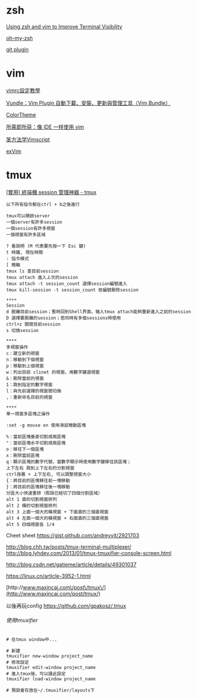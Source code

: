 
# zsh

[Using zsh and vim to Improve Terminal Visibility](http://mayurrokade.com/blog/using-zsh-and-vim-to-improve-terminal-visibility/)

[oh-my-zsh](https://github.com/robbyrussell/oh-my-zsh)

[git plugin](https://github.com/robbyrussell/oh-my-zsh/wiki/Plugin:git)

# vim

[vimrc設定教學](http://wiki.csie.ncku.edu.tw/vim/vimrc)

[Vundle：Vim Plugin 自動下載、安裝、更新與管理工具（Vim Bundle）](https://blog.gtwang.org/linux/vundle-vim-bundle-plugin-manager/)

[ColorTheme](http://vimcolors.com/)

[所需即所获：像 IDE 一样使用 vim](https://github.com/yangyangwithgnu/use_vim_as_ide)

[笨方法学Vimscript](http://learnvimscriptthehardway.onefloweroneworld.com/)

[exVim](http://exvim.github.io/docs-zh/intro/)

# tmux

[[實用] 終端機 session 管理神器 - tmux](http://larry850806.github.io/2017/02/14/tmux/)

```
以下所有指令都在ctrl + b之後進行

tmux可以開啟server
一個server有許多session
一個session有許多視窗
一個視窗有許多區域

? 看說明 (M 代表要先按一下 Esc 鍵)
t 時鐘, 現在時間
: 指令模式
[ 捲軸
tmux ls 查目前session
tmux attach 進入上次的session
tmux attach -t session_count 選擇session編號進入
tmux kill-session -t session_count 依編號刪除session

****
Session
d 脫離目前session；暫時回到Shell界面，输入tmux attach能夠重新進入之前的session
D 選擇要脫離的session；若同時有多個sessions時使用
ctrl+z 關閉目前session
s 切換session

****
多視窗操作
c：建立新的視窗
n：移動到下個視窗
p：移動到上個視窗
w：列出目前 clinet 的視窗，用數字鍵選視窗
&：刪除當前的視窗
1：跳到指定的數字視窗
l：與先前選擇的視窗間切換
,：重新命名目前的視窗

****
單一視窗多區塊之操作

:set -g mouse on 使用滑鼠捲動區塊

%：當前區塊垂直切割成兩區塊
"：當前區塊水平切割成兩區塊
o：移往下一個區塊
x：刪除當前區塊
q：顯示區塊的數字代號，當數字顯示時使用數字鍵移往該區塊；
上下左右 跳到上下左右的分割視窗
ctrl按著 + 上下左右, 可以調整視窗大小
{：將目前的區塊移往前一塊移動
}：將目前的區塊移往後一塊移動
分區大小快速重排（假設已經切了四個分割區域）
alt 1 直的切割視窗排列
alt 2 橫的切割視窗排列
alt 3 上面一個大的橫視窗 + 下面直的三個直視窗
alt 4 左面一個大的橫視窗 + 右面直的三個直視窗
alt 5 四個視窗各 1/4

```

Cheet sheet
[https:\/\/gist.github.com\/andreyvit\/2921703](https://gist.github.com/andreyvit/2921703)

[http:\/\/blog.chh.tw\/posts\/tmux-terminal-multiplexer\/](http://blog.chh.tw/posts/tmux-terminal-multiplexer/)
[http:\/\/blog.lyhdev.com\/2013\/01\/tmux-tmuxifier-console-screen.html](http://blog.lyhdev.com/2013/01/tmux-tmuxifier-console-screen.html)

[http:\/\/blog.csdn.net\/gatieme\/article\/details\/49301037](http://blog.csdn.net/gatieme/article/details/49301037)

[https:\/\/linux.cn\/article-3952-1.html](https://linux.cn/article-3952-1.html)

[http:\/\/www.maxincai.com\/post\/tmux\/](http://www.maxincai.com/post/tmux/)

以後再玩config
[https:\/\/github.com\/gpakosz\/.tmux](https://github.com/gpakosz/.tmux)

###### 使用tmuxifier

```
# 在tmux window中...

# 新建
tmuxifier new-window project_name
# 修改設定
tmuxifier edit-window project_name
# 進入tmux後，可以讀此設定
tmuxifier load-window project_name

# 預設會存放在~/.tmuxifier/layouts下

```

